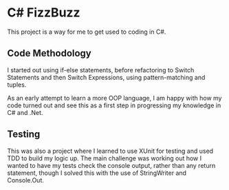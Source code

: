 # C# FizzBuzz

This project is a way for me to get used to coding in C#. 

## Code Methodology 

I started out using if-else statements, before refactoring to Switch Statements and then Switch Expressions, using pattern-matching and tuples.

As an early attempt to learn a more OOP language, I am happy with how my code turned out and see this as a first step in progressing my knowledge in C# and .Net.

## Testing 

This was also a project where I learned to use XUnit for testing and used TDD to build my logic up. The main challenge was working out how I wanted to have my tests check the console output, rather than any return statement, though I solved this with the use of StringWriter and Console.Out.
